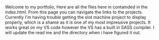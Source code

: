 Welcome to my portfolio,
Here are all the files here in containded in the index.html. 
From this page you can navigate the links to the projects. 
Currently I'm having trouble getting the slot machine project to display properly, which is a shame as it is one of my most impressive projects. 
It works great on my VS code however the VS has a built in SASS compiler. 
I will update the read me and the directory when i have figured it out. 
